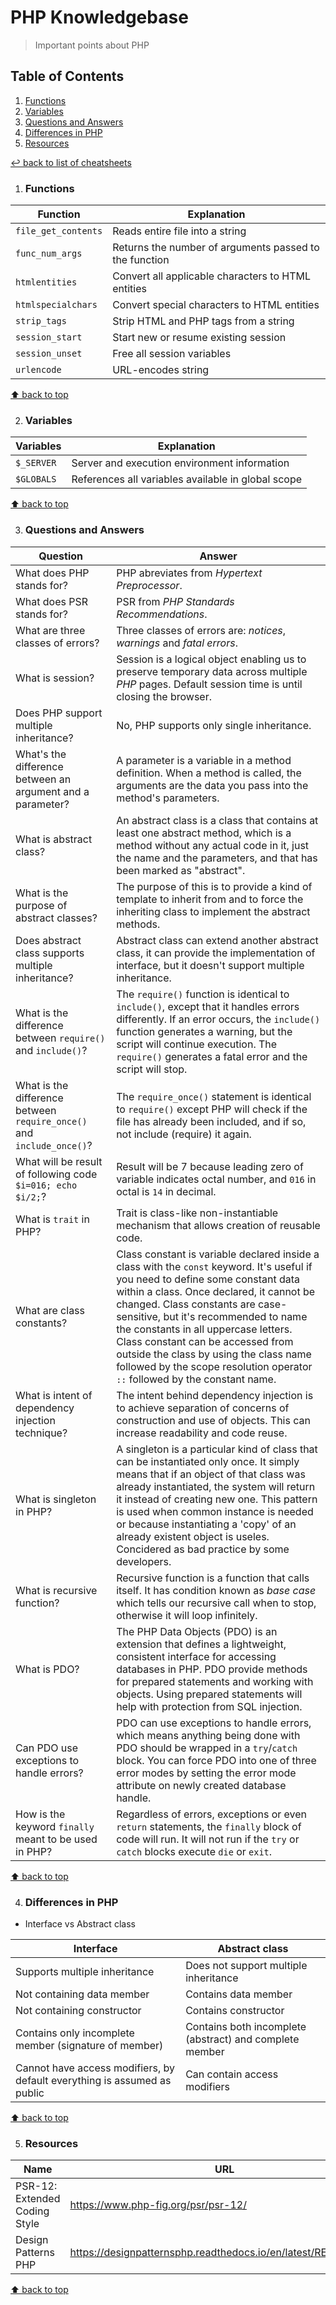 # PHP Knowledgebase
> Important points about PHP

## Table of Contents

1. [Functions](#functions)
1. [Variables](#variables)
1. [Questions and Answers](#questions-and-answers)
1. [Differences in PHP](#differences-in-php)
1. [Resources](#resources)

[↩ back to list of cheatsheets](README.md#list-of-cheatsheets)

1. ### Functions

Function | Explanation
-------- | -----------
| `file_get_contents` | Reads entire file into a string
| `func_num_args` | Returns the number of arguments passed to the function
| `htmlentities` | Convert all applicable characters to HTML entities
| `htmlspecialchars` | Convert special characters to HTML entities
| `strip_tags` | Strip HTML and PHP tags from a string
| `session_start` | Start new or resume existing session
| `session_unset` | Free all session variables
| `urlencode` | URL-encodes string

[⬆ back to top](#table-of-contents)

2. ### Variables

Variables | Explanation
-------- | -----------
| `$_SERVER` | Server and execution environment information
| `$GLOBALS` | References all variables available in global scope

[⬆ back to top](#table-of-contents)

3. ### Questions and Answers

Question | Answer
-------- | --------
| What does PHP stands for? | PHP abreviates from *Hypertext Preprocessor*.
| What does PSR stands for? | PSR from *PHP Standards Recommendations*.
| What are three classes of errors? | Three classes of errors are: *notices*, *warnings* and *fatal errors*.
| What is session? | Session is a logical object enabling us to preserve temporary data across multiple *PHP* pages. Default session time is until closing the browser. 
| Does PHP support multiple inheritance? | No, PHP supports only single inheritance. 
| What's the difference between an argument and a parameter? | A parameter is a variable in a method definition. When a method is called, the arguments are the data you pass into the method's parameters.
| What is abstract class? | An abstract class is a class that contains at least one abstract method, which is a method without any actual code in it, just the name and the parameters, and that has been marked as "abstract".
| What is the purpose of abstract classes? | The purpose of this is to provide a kind of template to inherit from and to force the inheriting class to implement the abstract methods.
| Does abstract class supports multiple inheritance? | Abstract class can extend another abstract class, it can provide the implementation of interface, but it doesn't support multiple inheritance.
| What is the difference between `require()` and `include()`? | The `require()` function is identical to `include()`, except that it handles errors differently. If an error occurs, the `include()` function generates a warning, but the script will continue execution. The `require()` generates a fatal error and the script will stop. 
| What is the difference between `require_once()` and `include_once()`? | The `require_once()` statement is identical to `require()` except PHP will check if the file has already been included, and if so, not include (require) it again.
| What will be result of following code `$i=016; echo $i/2;`? | Result will be 7 because leading zero of variable indicates octal number, and `016` in octal is `14` in decimal.
| What is `trait` in PHP? | Trait is class-like non-instantiable mechanism that allows creation of reusable code.
| What are class constants? | Class constant is variable declared inside a class with the `const` keyword. It's useful if you need to define some constant data within a class. Once declared, it cannot be changed. Class constants are case-sensitive, but it's recommended to name the constants in all uppercase letters. Class constant can be accessed from outside the class by using the class name followed by the scope resolution operator `::` followed by the constant name. 
| What is intent of dependency injection technique? | The intent behind dependency injection is to achieve separation of concerns of construction and use of objects. This can increase readability and code reuse.
| What is singleton in PHP? | A singleton is a particular kind of class that can be instantiated only once. It simply means that if an object of that class was already instantiated, the system will return it instead of creating new one. This pattern is used when common instance is needed or because instantiating a 'copy' of an already existent object is useles. Concidered as bad practice by some developers. 
| What is recursive function? | Recursive function is a function that calls itself. It has condition known as *base case* which tells our recursive call when to stop, otherwise it will loop infinitely. 
| What is PDO? | The PHP Data Objects (PDO) is an extension that defines a lightweight, consistent interface for accessing databases in PHP. PDO provide methods for prepared statements and working with objects. Using prepared statements will help with protection from SQL injection.
| Can PDO use exceptions to handle errors? | PDO can use exceptions to handle errors, which means anything being done with PDO should be wrapped in a `try`/`catch` block. You can force PDO into one of three error modes by setting the error mode attribute on newly created database handle.
| How is the keyword `finally` meant to be used in PHP? | Regardless of errors, exceptions or even `return` statements, the `finally` block of code will run. It will not run if the `try` or `catch` blocks execute `die` or `exit`.

[⬆ back to top](#table-of-contents)

4. ### Differences in PHP

* Interface vs Abstract class

Interface | Abstract class
-------------- | ---------
| Supports multiple inheritance | Does not support multiple inheritance
| Not containing data member | Contains data member
| Not containing constructor | Contains constructor
| Contains only incomplete member (signature of member) | Contains both incomplete (abstract) and complete member
| Cannot have access modifiers, by default everything is assumed as public | Can contain access modifiers

[⬆ back to top](#table-of-contents)

5. ### Resources

Name  | URL
------------- | -------------
PSR-12: Extended Coding Style  | https://www.php-fig.org/psr/psr-12/
Design Patterns PHP | https://designpatternsphp.readthedocs.io/en/latest/README.html

[⬆ back to top](#table-of-contents)
